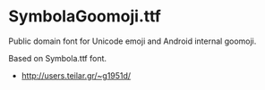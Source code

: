 SymbolaGoomoji.ttf
==================

Public domain font for Unicode emoji and Android internal goomoji.

Based on Symbola.ttf font.

  * http://users.teilar.gr/~g1951d/
